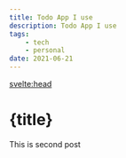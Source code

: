 ```yaml
---
title: Todo App I use
description: Todo App I use
tags:
    - tech
    - personal
date: 2021-06-21
---
```


<script context="module">
  export const prerender = true;
</script>

<svelte:head>
  <title>ZuZu Travel | {title}</title>
  <meta name="description" content="ZuZu Travel | {description}" />
</svelte:head>

# {title}

This is second post
